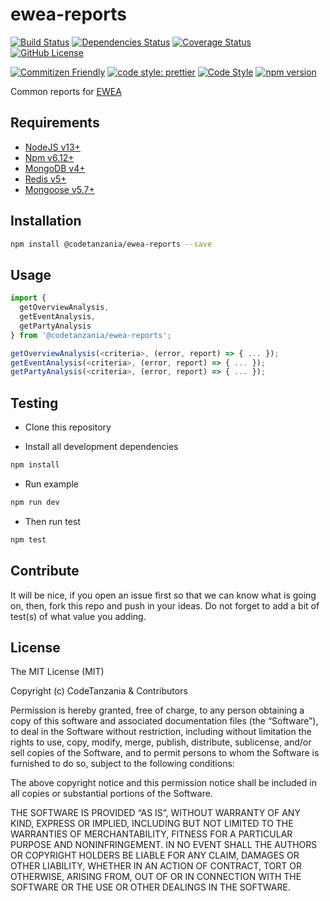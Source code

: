 # ewea-reports

[![Build Status](https://travis-ci.org/codetanzania/ewea-reports.svg?branch=develop)](https://travis-ci.org/codetanzania/ewea-reports)
[![Dependencies Status](https://david-dm.org/codetanzania/ewea-reports.svg)](https://david-dm.org/codetanzania/ewea-reports)
[![Coverage Status](https://coveralls.io/repos/github/CodeTanzania/ewea-reports/badge.svg?branch=develop)](https://coveralls.io/github/CodeTanzania/ewea-reports?branch=develop)
[![GitHub License](https://img.shields.io/github/license/codetanzania/ewea-reports)](https://github.com/codetanzania/ewea-reports/blob/develop/LICENSE)

[![Commitizen Friendly](https://img.shields.io/badge/commitizen-friendly-brightgreen.svg)](http://commitizen.github.io/cz-cli/)
[![code style: prettier](https://img.shields.io/badge/code_style-prettier-ff69b4.svg)](https://github.com/prettier/prettier)
[![Code Style](https://badgen.net/badge/code%20style/airbnb/ff5a5f?icon=airbnb)](https://github.com/airbnb/javascript)
[![npm version](https://img.shields.io/npm/v/@codetanzania/ewea-reports)](https://www.npmjs.com/package/@codetanzania/ewea-reports)

Common reports for [EWEA](https://github.com/CodeTanzania/ewea)

## Requirements

- [NodeJS v13+](https://nodejs.org)
- [Npm v6.12+](https://www.npmjs.com/)
- [MongoDB v4+](https://www.mongodb.com/)
- [Redis v5+](https://redis.io/)
- [Mongoose v5.7+](https://github.com/Automattic/mongoose)

## Installation

```sh
npm install @codetanzania/ewea-reports --save
```

## Usage

```js
import {
  getOverviewAnalysis,
  getEventAnalysis,
  getPartyAnalysis
} from '@codetanzania/ewea-reports';

getOverviewAnalysis(<criteria>, (error, report) => { ... });
getEventAnalysis(<criteria>, (error, report) => { ... });
getPartyAnalysis(<criteria>, (error, report) => { ... });
```

## Testing

- Clone this repository

- Install all development dependencies

```sh
npm install
```

- Run example

```sh
npm run dev
```

- Then run test

```sh
npm test
```

## Contribute

It will be nice, if you open an issue first so that we can know what is going on, then, fork this repo and push in your ideas. Do not forget to add a bit of test(s) of what value you adding.

## License

The MIT License (MIT)

Copyright (c) CodeTanzania & Contributors

Permission is hereby granted, free of charge, to any person obtaining a copy of this software and associated documentation files (the “Software”), to deal in the Software without restriction, including without limitation the rights to use, copy, modify, merge, publish, distribute, sublicense, and/or sell copies of the Software, and to permit persons to whom the Software is furnished to do so, subject to the following conditions:

The above copyright notice and this permission notice shall be included in all copies or substantial portions of the Software.

THE SOFTWARE IS PROVIDED “AS IS”, WITHOUT WARRANTY OF ANY KIND, EXPRESS OR IMPLIED, INCLUDING BUT NOT LIMITED TO THE WARRANTIES OF MERCHANTABILITY, FITNESS FOR A PARTICULAR PURPOSE AND NONINFRINGEMENT. IN NO EVENT SHALL THE AUTHORS OR COPYRIGHT HOLDERS BE LIABLE FOR ANY CLAIM, DAMAGES OR OTHER LIABILITY, WHETHER IN AN ACTION OF CONTRACT, TORT OR OTHERWISE, ARISING FROM, OUT OF OR IN CONNECTION WITH THE SOFTWARE OR THE USE OR OTHER DEALINGS IN THE SOFTWARE.
